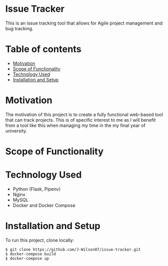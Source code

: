 # Issue Tracker

This is an issue tracking tool that allows for Agile project management and bug tracking.

# Table of contents
* [Motivation](#motivation)
* [Scope of Functionality](#scope-of-functionality)
* [Technology Used](#technology-used)
* [Installation and Setup](#installation-and-setup)

# Motivation
The motivation of this project is to create a fully functional web-based tool that can track projects. This is of specific interest to me as I will benefit from a tool like this when managing my time in the my final year of university. 

# Scope of Functionality

# Technology Used
* Python (Flask, Pipenv)
* Nginx
* MySQL
* Docker and Docker Compose

# Installation and Setup

To run this project, clone locally:

```
$ git clone https://github.com/J-Wilson07/issue-tracker.git
$ docker-compose build
$ docker-compose up
```



